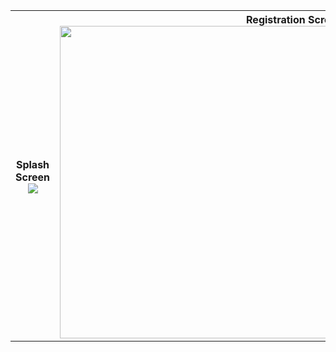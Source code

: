 <table cellspacing="0" cellpadding="0">
  <tr>
    <th>Splash Screen <br>
    <img src="https://user-images.githubusercontent.com/62836567/159018031-7f10991d-6836-4409-a953-49423ebb4476.jpg" />
    </th>
    <th>
      Registration Screen
      <img src="https://user-images.githubusercontent.com/62836567/159018136-82b62763-3e26-4e78-8cdb-20dc30bdfe20.jpg" width="750"  height="500"/>
    </th>
     <th>
       Sign In Screen
        <img src="https://user-images.githubusercontent.com/62836567/159018217-460d5916-bb06-437f-868c-ee343a5d9f35.jpg" />
    </th>
     <th>
       Success Screen
        <img src="https://user-images.githubusercontent.com/62836567/159018285-1e6a616f-8000-4e8f-9ede-5e17f60039b6.jpg"/>
    </th>
  </tr>
 
</table>